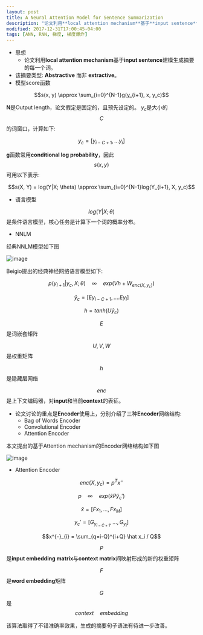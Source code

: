 ```yaml
---
layout: post
title: A Neural Attention Model for Sentence Summarization
description: "论文利用**local attention mechanism**基于**input sentence**建模生成摘要的每一个词。"
modified: 2017-12-31T17:00:45-04:00
tags: [ANN, RNN, 梯度, 梯度爆炸]
---
```



- 思想
    - 论文利用**local attention mechanism**基于**input sentence**建模生成摘要的每一个词。
- 该摘要类型: **Abstractive** 而非 **extractive**。
- 模型score函数
<!-- more -->
$$s(x, y) \approx \sum_{i=0}^{N-1}g(y_{i+1}, x, y_c)$$

**N**是Output length，论文假定是固定的，且预先设定的。
$y_c$是大小的$$C$$的词窗口，计算如下:

$$y_c = [y_{i-C+1}, ...y_{i}]$$

**g**函数常用**conditional log probability**，因此$$s(x,y)$$可用以下表示:

$$s(X, Y) = log(Y|X; \theta) \approx \sum_{i=0}^{N-1}log(Y_{i+1}, X, y_c)$$

- 语言模型

$$log(Y|X; \theta)$$是条件语言模型，核心任务是计算下一个词的概率分布。
- NNLM

经典NNLM模型如下图

![image](http://note.youdao.com/yws/public/resource/645c7ef0f51ed836661b0eb73a4e7366/xmlnote/63BDBE23B37E4B5584CE40FE99805FFA/1849)

Beigio提出的经典神经网络语言模型如下:


$$p(y_{i+1}|y_c,X;\theta) \quad \infty \quad exp(Vh + W_{enc(X,y_c)})$$

$$\hat y_c = [Ey_{i-C+1},....Ey_{i}]$$

$$h = tanh(U \hat y_c)$$




$$E$$是词嵌套矩阵

$$U,V,W$$是权重矩阵

$$h$$是隐藏层网络

$$enc$$是上下文编码器，对**input**和当前**context**的表征。

- 论文讨论的重点是**Encoder**使用上，分别介绍了三种**Encoder**网络结构:
    - Bag of Words Encoder
    - Convolutional Encoder
    - Attention Encoder

本文提出的基于Attention mechanism的Encoder网络结构如下图


![image](http://note.youdao.com/yws/public/resource/645c7ef0f51ed836661b0eb73a4e7366/xmlnote/756D722136924F7CBE044CD21E19616C/1856)


- Attention Encoder



$$enc(X,y_c) = p^{T}x^{-}$$

$$p \quad \infty \quad exp(\hat x P \hat y_c')$$

$$\hat x = [Fx_1,...,Fx_M]$$

$$y_c' = [G_{y_{i-C+1}},...,G_{y_i}]$$

$$x^{-}_{i} = \sum_{q=i-Q}^{i+Q} \hat x_i / Q$$

$$P$$是**input embedding matrix**与**context matrix**间映射形成的新的权重矩阵

$$F$$是**word embedding**矩阵

$$G$$是$$context \quad embedding$$


该算法取得了不错准确率效果，生成的摘要句子语法有待进一步改善。
